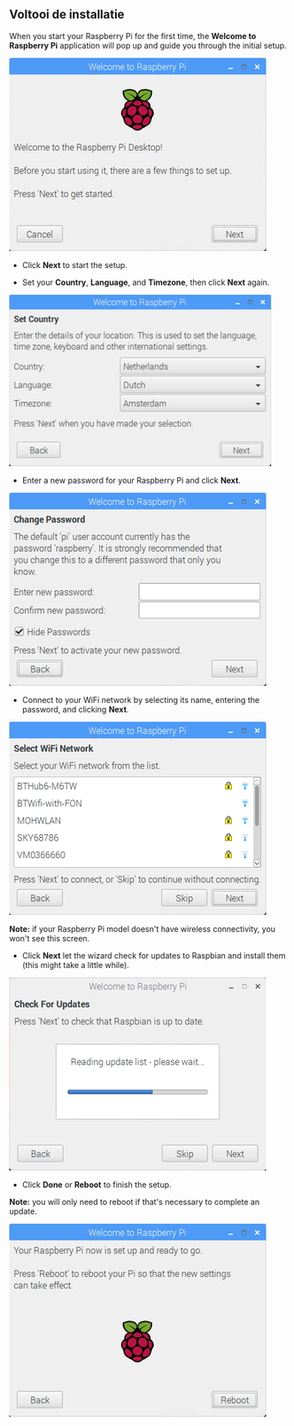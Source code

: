## Voltooi de installatie

When you start your Raspberry Pi for the first time, the **Welcome to Raspberry Pi** application will pop up and guide you through the initial setup.

![pi wizard](images/piwiz.gif)

+ Click **Next** to start the setup.

+ Set your **Country**, **Language**, and **Timezone**, then click **Next** again.

![pi wizard country](images/piwiz2.PNG)

+ Enter a new password for your Raspberry Pi and click **Next**.

![pi wizard password](images/piwiz3.PNG)

+ Connect to your WiFi network by selecting its name, entering the password, and clicking **Next**.

![pi wizard wifi](images/piwiz4.PNG)

**Note:** if your Raspberry Pi model doesn't have wireless connectivity, you won't see this screen.

+ Click **Next** let the wizard check for updates to Raspbian and install them (this might take a little while).

![pi wizard updating](images/piwiz6.PNG)

+ Click **Done** or **Reboot** to finish the setup.

**Note:** you will only need to reboot if that's necessary to complete an update.

![pi wizard complete](images/piwiz7.PNG)